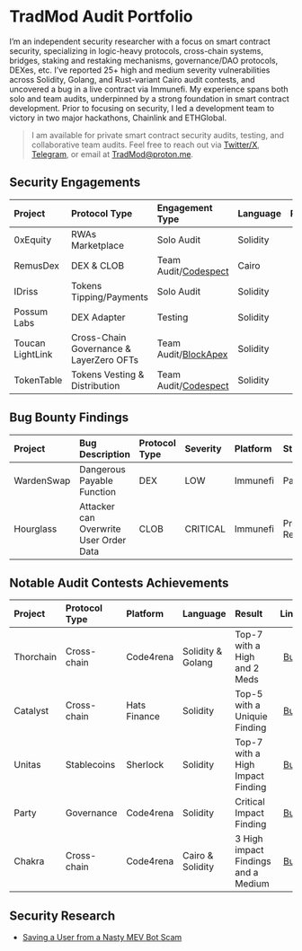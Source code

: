 # TradMod Audit Portfolio
I’m an independent security researcher with a focus on smart contract security, specializing in logic-heavy protocols, cross-chain systems, bridges, staking and restaking mechanisms, governance/DAO protocols, DEXes, etc. I’ve reported 25+ high and medium severity vulnerabilities across Solidity, Golang, and Rust-variant Cairo audit contests, and uncovered a bug in a live contract via Immunefi. My experience spans both solo and team audits, underpinned by a strong foundation in smart contract development. Prior to focusing on security, I led a development team to victory in two major hackathons, Chainlink and ETHGlobal. 

> I am available for private smart contract security audits, testing, and collaborative team audits.
Feel free to reach out via [Twitter/X](https://x.com/TheTradMod), [Telegram](https://t.me/TheTradMod), or email at [TradMod@proton.me](mailto:TradMod@proton.me).

## Security Engagements 
| Project | Protocol Type | Engagement Type | Language | Report |
|:-|:-|:-|:-|:-:|
| 0xEquity | RWAs Marketplace | Solo Audit | Solidity | [Link](https://github.com/TradMod/Security-Audits/blob/main/Audits/0xEquityAuditReport.md) |
| RemusDex | DEX & CLOB | Team Audit/[Codespect](https://codespect.net/) | Cairo | [Link](https://github.com/CODESPECT-security/audit-reports/blob/main/004_CODESPECT_REMUSDEX_AUDIT.pdf) |
| IDriss | Tokens Tipping/Payments | Solo Audit | Solidity | [Link](https://github.com/TradMod/Security-Audits/blob/main/Audits/IDrissAuditFindings.md) |
| Possum Labs | DEX Adapter | Testing | Solidity | [Link](https://github.com/TradMod/Security-Audits/blob/main/Testing/PossumLabsTestingReport.md) |
| Toucan LightLink | Cross-Chain Governance & LayerZero OFTs | Team Audit/[BlockApex](https://blockapex.io/) | Solidity | [Link](https://github.com/BlockApex/Audit-Reports) |
| TokenTable | Tokens Vesting & Distribution | Team Audit/[Codespect](https://codespect.net/) | Solidity | [Link](https://github.com/CODESPECT-security/audit-reports/blob/main/013_CODESPECT_TOKENTABLE_UNLOCKERV2_EVM.pdf) |

## Bug Bounty Findings
| Project | Bug Description | Protocol Type | Severity | Platform | Status | Report |
|:-|:-|:-|:-|:-|:-|:-:|
| WardenSwap | Dangerous Payable Function | DEX | LOW | Immunefi | Paid | [Details](https://github.com/TradMod/Security-Audits/blob/main/Bug%20Bounty/WardenSwapBugReport.md) |
| Hourglass | Attacker can Overwrite User Order Data | CLOB | CRITICAL | Immunefi | Project Removed | [Details](https://github.com/TradMod/Security-Audits/blob/main/Bug%20Bounty/HourglassBugReport.md) |

## Notable Audit Contests Achievements
| Project | Protocol Type | Platform | Language | Result | Links |
|:-|:-|:-|:-|:-|:-:|
| Thorchain | Cross-chain | Code4rena | Solidity & Golang | Top-7 with a High and 2 Meds | [Bug](https://github.com/code-423n4/2024-06-thorchain-findings/issues/17) | 
| Catalyst | Cross-chain | Hats Finance | Solidity | Top-5 with a Uniquie Finding | [Bug](https://github.com/hats-finance/Catalyst-Exchange-0x3026c1ea29bf1280f99b41934b2cb65d053c9db4/issues/11) | 
| Unitas | Stablecoins | Sherlock | Solidity | Top-7 with a High Impact Finding | [Bug](https://github.com/sherlock-audit/2023-04-unitasprotocol-judging/issues/105) | 
| Party | Governance | Code4rena | Solidity | Critical Impact Finding | [Bug](https://github.com/code-423n4/2023-10-party-findings/issues/370) | 
| Chakra | Cross-chain | Code4rena | Cairo & Solidity | 3 High impact Findings and a Medium | [Bug](https://github.com/code-423n4/2024-08-chakra-findings/issues/84) | 

## Security Research 
- [Saving a User from a Nasty MEV Bot Scam](https://x.com/TheTradMod/status/1925686910594249177) 